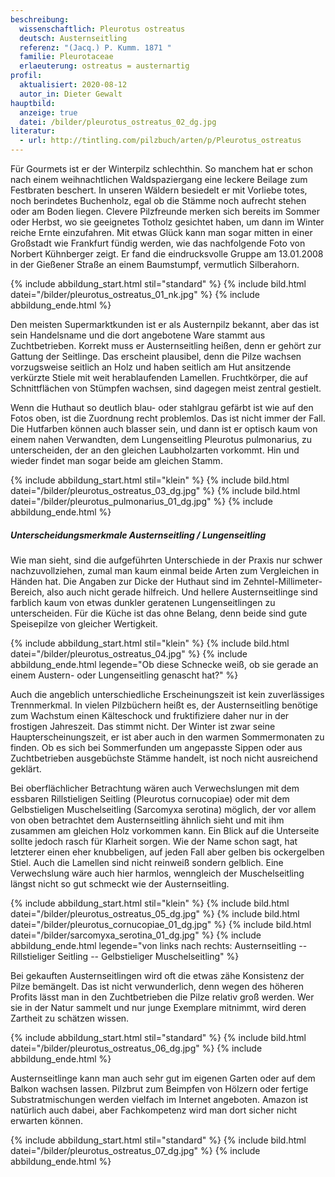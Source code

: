 ```yaml
---
beschreibung:
  wissenschaftlich: Pleurotus ostreatus
  deutsch: Austernseitling
  referenz: "(Jacq.) P. Kumm. 1871 "
  familie: Pleurotaceae
  erlaeuterung: ostreatus = austernartig
profil:
  aktualisiert: 2020-08-12
  autor_in: Dieter Gewalt
hauptbild:
  anzeige: true
  datei: /bilder/pleurotus_ostreatus_02_dg.jpg
literatur:
  - url: http://tintling.com/pilzbuch/arten/p/Pleurotus_ostreatus
---
```

Für Gourmets ist er der Winterpilz schlechthin. So manchem hat er schon nach einem weihnachtlichen Waldspaziergang eine leckere Beilage zum Festbraten beschert. In unseren Wäldern besiedelt er mit Vorliebe totes, noch berindetes Buchenholz, egal ob die Stämme noch aufrecht stehen oder am Boden liegen. Clevere Pilzfreunde merken sich bereits im Sommer oder Herbst, wo sie geeignetes Totholz gesichtet haben, um dann im Winter reiche Ernte einzufahren. Mit etwas Glück kann man sogar mitten in einer Großstadt wie Frankfurt fündig werden, wie das nachfolgende Foto von Norbert Kühnberger zeigt. Er fand die eindrucksvolle Gruppe am 13.01.2008 in der Gießener Straße an einem Baumstumpf, vermutlich Silberahorn.

{% include abbildung_start.html stil="standard" %}
{% include bild.html datei="/bilder/pleurotus_ostreatus_01_nk.jpg" %}
{% include abbildung_ende.html %}

Den meisten Supermarktkunden ist er als Austernpilz bekannt, aber das ist sein Handelsname und die dort angebotene Ware stammt aus Zuchtbetrieben. Korrekt muss er Austernseitling heißen, denn er gehört zur Gattung der Seitlinge. Das erscheint plausibel, denn die Pilze wachsen vorzugsweise seitlich an Holz und haben seitlich am Hut ansitzende verkürzte Stiele mit weit herablaufenden Lamellen. Fruchtkörper, die auf Schnittflächen von Stümpfen wachsen, sind dagegen meist zentral gestielt.

Wenn die Huthaut so deutlich blau- oder stahlgrau gefärbt ist wie auf den Fotos oben, ist die Zuordnung recht problemlos. Das ist nicht immer der Fall. Die Hutfarben können auch blasser sein, und dann ist er optisch kaum von einem nahen Verwandten, dem Lungenseitling Pleurotus pulmonarius, zu unterscheiden, der an den gleichen Laubholzarten vorkommt. Hin und wieder findet man sogar beide am gleichen Stamm.

{% include abbildung_start.html stil="klein" %}
{% include bild.html datei="/bilder/pleurotus_ostreatus_03_dg.jpg" %}
{% include bild.html datei="/bilder/pleurotus_pulmonarius_01_dg.jpg" %}
{% include abbildung_ende.html %}

##### Unterscheidungsmerkmale Austernseitling / Lungenseitling

Wie man sieht, sind die aufgeführten Unterschiede in der Praxis nur schwer nachzuvollziehen, zumal man kaum einmal beide Arten zum Vergleichen in Händen hat. Die Angaben zur Dicke der Huthaut sind im Zehntel-Millimeter-Bereich, also auch nicht gerade hilfreich. Und hellere Austernseitlinge sind farblich kaum von etwas dunkler geratenen Lungenseitlingen zu unterscheiden. Für die Küche ist das ohne Belang, denn beide sind gute Speisepilze von gleicher 
Wertigkeit.

{% include abbildung_start.html stil="klein" %}
{% include bild.html datei="/bilder/pleurotus_ostreatus_04.jpg" %}
{% include abbildung_ende.html legende="Ob diese Schnecke weiß, ob sie gerade an einem Austern- oder Lungenseitling genascht hat?" %}

Auch die angeblich unterschiedliche Erscheinungszeit ist kein zuverlässiges Trennmerkmal. In vielen Pilzbüchern heißt es, der Austernseitling benötige zum Wachstum einen Kälteschock und fruktifiziere daher nur in der frostigen Jahreszeit. Das stimmt nicht. Der Winter ist zwar seine Haupterscheinungszeit, er ist aber auch in den warmen Sommermonaten zu finden. Ob es sich bei Sommerfunden um angepasste Sippen oder aus Zuchtbetrieben ausgebüchste Stämme handelt, ist noch nicht ausreichend geklärt.

Bei oberflächlicher Betrachtung wären auch Verwechslungen mit dem essbaren Rillstieligen Seitling (Pleurotus cornucopiae) oder mit dem Gelbstieligen Muschelseitling (Sarcomyxa serotina) möglich, der vor allem von oben betrachtet dem Austernseitling ähnlich sieht und mit ihm zusammen am gleichen Holz vorkommen kann. Ein Blick auf die Unterseite sollte jedoch rasch für Klarheit sorgen. Wie der Name schon sagt, hat letzterer einen eher knubbeligen, auf jeden Fall aber gelben bis ockergelben Stiel. Auch die Lamellen sind nicht reinweiß sondern gelblich. Eine Verwechslung wäre auch hier harmlos, wenngleich der Muschelseitling längst nicht so gut schmeckt wie der Austernseitling.

{% include abbildung_start.html stil="klein" %}
{% include bild.html datei="/bilder/pleurotus_ostreatus_05_dg.jpg" %}
{% include bild.html datei="/bilder/pleurotus_cornucopiae_01_dg.jpg" %}
{% include bild.html datei="/bilder/sarcomyxa_serotina_01_dg.jpg" %}
{% include abbildung_ende.html legende="von links nach rechts: Austernseitling  --  Rillstieliger Seitling -- Gelbstieliger Muschelseitling" %}

Bei gekauften Austernseitlingen wird oft die etwas zähe Konsistenz der Pilze bemängelt. Das ist nicht verwunderlich, denn wegen des höheren Profits lässt man in den Zuchtbetrieben die Pilze relativ groß werden. Wer sie in der Natur sammelt und nur junge Exemplare mitnimmt, wird deren Zartheit zu schätzen wissen.

{% include abbildung_start.html stil="standard" %}
{% include bild.html datei="/bilder/pleurotus_ostreatus_06_dg.jpg" %}
{% include abbildung_ende.html %}

Austernseitlinge kann man auch sehr gut im eigenen Garten oder auf dem Balkon wachsen lassen. Pilzbrut zum Beimpfen von Hölzern oder fertige Substratmischungen werden vielfach im Internet angeboten. Amazon ist natürlich auch dabei, aber Fachkompetenz wird man dort sicher nicht erwarten können.

{% include abbildung_start.html stil="standard" %}
{% include bild.html datei="/bilder/pleurotus_ostreatus_07_dg.jpg" %}
{% include abbildung_ende.html %}